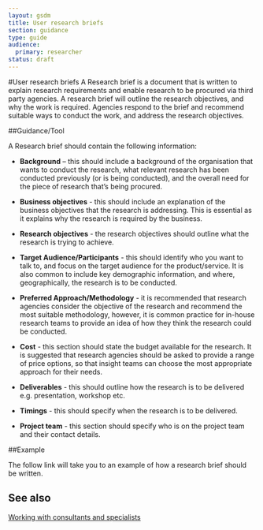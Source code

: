 ```yaml
---
layout: gsdm
title: User research briefs
section: guidance
type: guide
audience:
  primary: researcher
status: draft
---
```

    
#User research briefs
A Research brief is a document that is written to explain research requirements and enable research to be procured via third party agencies. A research brief will outline the research objectives, and why the work is required. Agencies respond to the brief and recommend suitable ways to conduct the work, and address the research objectives. 

##Guidance/Tool

A Research brief should contain the following information:

* **Background** – this should include a background of the organisation that wants to conduct the research, what relevant research has been conducted previously (or is being conducted), and the overall need for the piece of research that’s being procured. 

* **Business objectives** - this should include an explanation of the business objectives that the research is addressing. This is essential as it explains why the research is required by the business.

* **Research objectives** - the research objectives should outline what the research is trying to achieve. 

* **Target Audience/Participants** - this should identify who you want to talk to, and focus on the target audience for the product/service. It is also common to include key demographic information, and where, geographically, the research is to be conducted.

* **Preferred Approach/Methodology** - it is recommended that research agencies consider the objective of the research and recommend the most suitable methodology, however, it is common practice for in-house research teams to provide an idea of how they think the research could be conducted.

* **Cost** - this section should state the budget available for the research. It is suggested that research agencies should be asked to provide a range of price options, so that insight teams can choose the most appropriate approach for their needs.

* **Deliverables** - this should outline how the research is to be delivered e.g. presentation, workshop etc.

* **Timings** - this should specify when the research is to be delivered.

* **Project team** - this section should specify who is on the project team and their contact details.

##Example

The follow link will take you to an example of how a research brief should be written.

## See also

[Working with consultants and specialists](/guides/building-a-team/workingwithconsultantsandspecialists.html)

